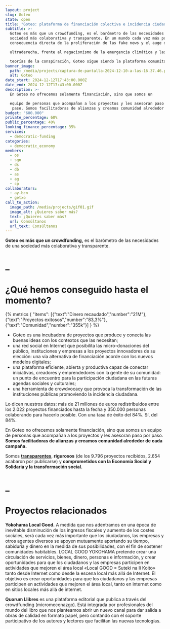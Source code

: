 ```yaml
---
layout: project
slug: Goteo
state: open
title: "Goteo: plataforma de financiación colectiva e incidencia ciudadana"
subtitle: >-
  Goteo es más que un crowdfunding, es el barómetro de las necesidades de una
  sociedad más colaborativa y transparente. En un mundo cada vez más polarizado,
  consecuencia directa de la proliferación de las fake news y el auge de la 

  ultraderecha, frente al negacionismo de la emergencia climática y las 

  teorías de la conspiración, Goteo sigue siendo la plataforma comunitaria de financiación colectiva que construye el futuro entre todas.
banner_image:
  path: /media/projects/captura-de-pantalla-2024-12-10-a-las-16.37.46.png
  alt: Goteo
date_start: 2024-12-12T17:43:00.000Z
date_end: 2024-12-12T17:43:00.000Z
description: >-
  En Goteo no ofrecemos solamente financiación, sino que somos un 

  equipo de personas que acompañan a los proyectos y les asesoran paso por
   paso. Somos facilitadoras de alianzas y creamos comunidad alrededor de cada campaña. Somos transparentes y comprometidos con la Economía Social y Solidaria y la transformación social.
budget: "600.000"
private_percentage: 60%
public_percentage: 40%
looking_finance_percentage: 35%
services:
  - democratic-funding
categories:
  - democratic_economy
members:
  - os
  - sgn
  - ds
  - db
  - as
  - ag
  - cp
collaborators:
  - ay-bcn
  - getxo
call_to_action:
  image_path: /media/projects/gif01.gif
  image_alt: ¿Quieres saber más?
  text: ¿Quieres saber más?
  url: Consúltanos
  url_text: Consúltanos
---
```

**Goteo es más que un crowdfunding,** es el barómetro de 
las necesidades de una sociedad más colaborativa y transparente. 



# _

# ¿Qué hemos conseguido hasta el momento?

{% metrics { "items": [{"text":"Dinero recaudado","number":"21M"},{"text":"Proyectos exitosos","number":"83,3%"},{"text":"Comunidad","number":"355k"}] } %}



* Goteo es una incubadora de proyectos que produce y conecta las buenas ideas con los contextos que las necesitan;
* una red social en Internet que posibilita las micro-donaciones del público, instituciones y empresas a los proyectos innovadores de su elección: una vía alternativa de financiación acorde con los nuevos modelos digitales;
* una plataforma eficiente, abierta y productiva capaz de conectar iniciativas, creadores y emprendedores con la gente de su comunidad: un punto de encuentro para la participación ciudadana en las futuras agendas sociales y culturales;
* una herramienta de crowdvocacy que provoca la transformación de las instituciones públicas promoviendo la incidencia ciudadana.





Lo dicen nuestros datos: más de 21 millones de euros redistribuidos entre 
los 2.022 proyectos financiados hasta la fecha y 350.000 personas 
colaborando para hacerlo posible. Con una tasa de éxito del 84%. Sí, del
 84%. 

En Goteo no ofrecemos solamente financiación, sino que somos un 
equipo de personas que acompañan a los proyectos y les asesoran paso por
 paso. **Somos facilitadoras de alianzas y creamos comunidad alrededor de cada campaña.**

Somos **[transparentes](https://stats.goteo.org/home/es)**, **rigurosos** (de los 9.796 proyectos recibidos, 2.654 acabaron por publicarse) y **comprometidos con la Economía Social y Solidaria y la transformación social.**



# _

# Proyectos relacionados

**Yokohama Local Good.** A medida que nos adentramos en una época de inevitable disminución de los ingresos fiscales y aumento de los costes sociales, será cada vez más importante que los ciudadanos, las empresas y otros agentes diversos se apoyen mutuamente aportando su tiempo, sabiduría y dinero en la medida de sus posibilidades, con el fin de sostener comunidades habitables. LOCAL GOOD YOKOHAMA pretende crear una circulación de servicios, bienes, dinero, personas e información, y crear oportunidades para que los ciudadanos y las empresas participen en actividades que mejoren el área local «Local GOOD = Suteki na Ii Koito» tanto desde Internet como desde la escena local más allá de Internet. El objetivo es crear oportunidades para que los ciudadanos y las empresas participen en actividades que mejoren el área local, tanto en internet como en sitios locales más allá de internet.

**Quorum Llibres** es una plataforma editorial que publica a través del crowdfunding (micromecenazgo). Está integrada por profesionales del mundo del libro que nos planteamos abrir un nuevo canal para dar salida a obras de calidad en formato papel, pero contando con el soporte participativo de los autores y lectores que facilitan las nuevas tecnologías.
